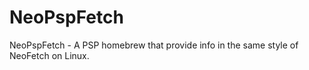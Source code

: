 # NeoPspFetch
 NeoPspFetch - A PSP homebrew that provide info in the same style  of NeoFetch on Linux.
